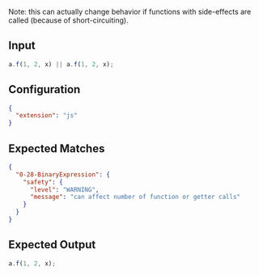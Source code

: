
Note: this can actually change behavior if functions with side-effects are called (because of short-circuiting).

## Input
```javascript input
a.f(1, 2, x) || a.f(1, 2, x);
```

## Configuration
```json configuration
{
  "extension": "js"
}
```

## Expected Matches
```json expected matches
{
  "0-28-BinaryExpression": {
    "safety": {
      "level": "WARNING",
      "message": "can affect number of function or getter calls"
    }
  }
}
```

## Expected Output
```javascript expected output
a.f(1, 2, x);
```
